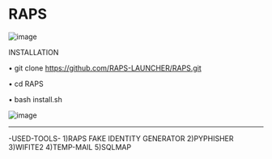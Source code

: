 # RAPS

![image](https://github.com/RAPS-LAUNCHER/RAPS/assets/143559207/46918738-6a22-4024-95f4-c5c185914f52)


INSTALLATION 

• git clone https://github.com/RAPS-LAUNCHER/RAPS.git

• cd RAPS

• bash install.sh

![image](https://github.com/RAPS-LAUNCHER/RAPS/assets/143559207/f2921c71-10c2-4936-af46-04b456db1904)

----------------------------------

-USED-TOOLS-
1)RAPS FAKE IDENTITY GENERATOR
2)PYPHISHER
3)WIFITE2
4)TEMP-MAIL
5)SQLMAP
